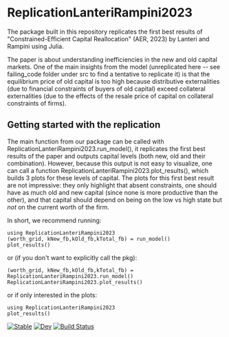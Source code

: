 # ReplicationLanteriRampini2023
The package built in this repository replicates the first best results of "Constrained-Efficient Capital Reallocation" (AER, 2023) by Lanteri and Rampini using Julia. 

The paper is about understanding inefficiencies in the new and old capital markets. One of the main insights from the model (unreplicated here -- see failing_code folder under src to find a tentative to replicate it) is that the equilibrium price of old capital is too high because distributive externalities (due to financial constraints of buyers of old capital) exceed collateral externalities (due to the effects of the resale price of capital on collateral constraints of firms).

## Getting started with the replication

The main function from our package can be called with ReplicationLanteriRampini2023.run_model(), it replicates the first best results of the paper and outputs capital levels (both new, old and their combination). However, because this output is not easy to visualize, one can call a function ReplicationLanteriRampini2023.plot_results(), which builds 3 plots for these levels of capital. The plots for this first best result are not impressive: they only highlight that absent constraints, one should have as much old and new capital (since none is more productive than the other), and that capital should depend on being on the low vs high state but *not* on the current worth of the firm.

In short, we recommend running: 

```
using ReplicationLanteriRampini2023
(worth_grid, kNew_fb,kOld_fb,kTotal_fb) = run_model()
plot_results()
```
or (if you don't want to explicitly call the pkg):

```
(worth_grid, kNew_fb,kOld_fb,kTotal_fb) = ReplicationLanteriRampini2023.run_model()
ReplicationLanteriRampini2023.plot_results()
```

or if only interested in the plots:

```
using ReplicationLanteriRampini2023
plot_results()
```
 

[![Stable](https://img.shields.io/badge/docs-stable-blue.svg)](https://alexgrlt.github.io/ReplicationLanteriRampini2023.jl/stable/)
[![Dev](https://img.shields.io/badge/docs-dev-blue.svg)](https://alexgrlt.github.io/ReplicationLanteriRampini2023.jl/dev/)
[![Build Status](https://github.com/alexgrlt/ReplicationLanteriRampini2023.jl/actions/workflows/CI.yml/badge.svg?branch=master)](https://github.com/alexgrlt/ReplicationLanteriRampini2023.jl/actions/workflows/CI.yml?query=branch%3Amaster)
